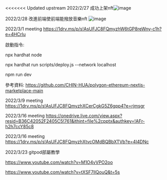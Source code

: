 

<<<<<<< Updated upstream
2022/2/27 成功上架nft![image](https://user-images.githubusercontent.com/72617049/155887530-508871a5-4a72-4468-99fc-98d3dbce681f.png)

2022/2/28 改進前端使前端能撥放音樂nft
![image](https://user-images.githubusercontent.com/72617049/155949643-7ecc7cce-1b00-438e-b225-6adadbd0ec5f.png)

2022/3/1 meeting https://1drv.ms/p/s!AsUFJC8FQmyzhW6tGP8reWny-c1h?e=4HCrIu

啟動指令:

npx hardhat node

npx hardhat run scripts/deploy.js --network localhost

npm run dev

參考資料: https://github.com/CHIN-HUA/polygon-ethereum-nextjs-marketplace-main

2022/3/9 meeting https://1drv.ms/p/s!AsUFJC8FQmyzhXCerCgkG5Z6gpp4?e=rjmsgr

2022/3/16 meeting https://onedrive.live.com/view.aspx?resid=B36C42052F2405C5!761&ithint=file%2cpptx&authkey=!AFr-h2h7ccY85c8

2022/3/16 meeting https://1drv.ms/p/s!AsUFJC8FQmyzhXtvcOMdBQBbXTVb?e=4l4DNc

2022/3/23 gitpod部屬教學 

https://www.youtube.com/watch?v=M1O4vVPO2oo

https://www.youtube.com/watch?v=tXSF7lIQouQ&t=5s
